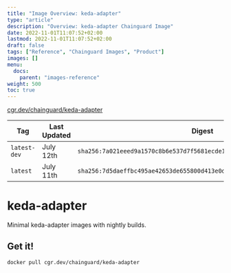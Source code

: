 ```yaml
---
title: "Image Overview: keda-adapter"
type: "article"
description: "Overview: keda-adapter Chainguard Image"
date: 2022-11-01T11:07:52+02:00
lastmod: 2022-11-01T11:07:52+02:00
draft: false
tags: ["Reference", "Chainguard Images", "Product"]
images: []
menu:
  docs:
    parent: "images-reference"
weight: 500
toc: true
---
```


[cgr.dev/chainguard/keda-adapter](https://github.com/chainguard-images/images/tree/main/images/keda-adapter)

| Tag          | Last Updated | Digest                                                                    |
|--------------|--------------|---------------------------------------------------------------------------|
| `latest-dev` | July 12th    | `sha256:7a021eeed9a1570c8b6e537d7f5681ecde13b79b6b54d5ee5d08adb17f628404` |
| `latest`     | July 11th    | `sha256:7d5daeffbc495ae42653de655800d413e0d81937506f5d0d599fa657d6a16665` |

# keda-adapter

Minimal keda-adapter images with nightly builds.

## Get it!

```shell
docker pull cgr.dev/chainguard/keda-adapter
```